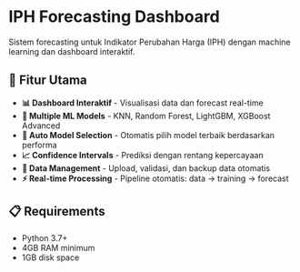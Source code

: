 # IPH Forecasting Dashboard

Sistem forecasting untuk Indikator Perubahan Harga (IPH) dengan machine learning dan dashboard interaktif.

## 🚀 Fitur Utama

- **📊 Dashboard Interaktif** - Visualisasi data dan forecast real-time
- **🤖 Multiple ML Models** - KNN, Random Forest, LightGBM, XGBoost Advanced
- **🔄 Auto Model Selection** - Otomatis pilih model terbaik berdasarkan performa
- **📈 Confidence Intervals** - Prediksi dengan rentang kepercayaan
- **📁 Data Management** - Upload, validasi, dan backup data otomatis
- **⚡ Real-time Processing** - Pipeline otomatis: data → training → forecast

## 📋 Requirements

- Python 3.7+
- 4GB RAM minimum
- 1GB disk space
